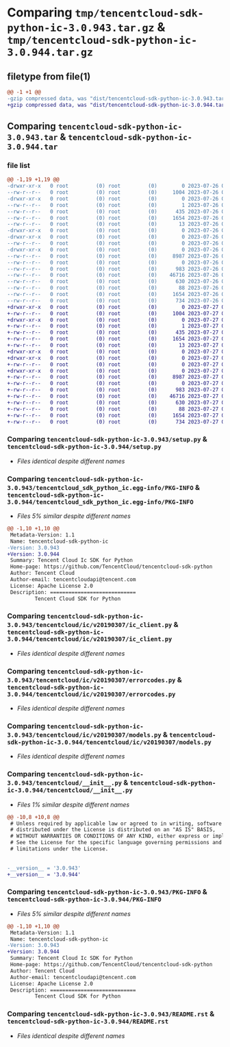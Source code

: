 # Comparing `tmp/tencentcloud-sdk-python-ic-3.0.943.tar.gz` & `tmp/tencentcloud-sdk-python-ic-3.0.944.tar.gz`

## filetype from file(1)

```diff
@@ -1 +1 @@
-gzip compressed data, was "dist/tencentcloud-sdk-python-ic-3.0.943.tar", last modified: Wed Jul 26 00:38:43 2023, max compression
+gzip compressed data, was "dist/tencentcloud-sdk-python-ic-3.0.944.tar", last modified: Thu Jul 27 02:16:58 2023, max compression
```

## Comparing `tencentcloud-sdk-python-ic-3.0.943.tar` & `tencentcloud-sdk-python-ic-3.0.944.tar`

### file list

```diff
@@ -1,19 +1,19 @@
-drwxr-xr-x   0 root         (0) root         (0)        0 2023-07-26 00:38:43.000000 tencentcloud-sdk-python-ic-3.0.943/
--rw-r--r--   0 root         (0) root         (0)     1004 2023-07-26 00:38:43.000000 tencentcloud-sdk-python-ic-3.0.943/setup.py
-drwxr-xr-x   0 root         (0) root         (0)        0 2023-07-26 00:38:43.000000 tencentcloud-sdk-python-ic-3.0.943/tencentcloud_sdk_python_ic.egg-info/
--rw-r--r--   0 root         (0) root         (0)        1 2023-07-26 00:38:43.000000 tencentcloud-sdk-python-ic-3.0.943/tencentcloud_sdk_python_ic.egg-info/dependency_links.txt
--rw-r--r--   0 root         (0) root         (0)      435 2023-07-26 00:38:43.000000 tencentcloud-sdk-python-ic-3.0.943/tencentcloud_sdk_python_ic.egg-info/SOURCES.txt
--rw-r--r--   0 root         (0) root         (0)     1654 2023-07-26 00:38:43.000000 tencentcloud-sdk-python-ic-3.0.943/tencentcloud_sdk_python_ic.egg-info/PKG-INFO
--rw-r--r--   0 root         (0) root         (0)       13 2023-07-26 00:38:43.000000 tencentcloud-sdk-python-ic-3.0.943/tencentcloud_sdk_python_ic.egg-info/top_level.txt
-drwxr-xr-x   0 root         (0) root         (0)        0 2023-07-26 00:38:43.000000 tencentcloud-sdk-python-ic-3.0.943/tencentcloud/
-drwxr-xr-x   0 root         (0) root         (0)        0 2023-07-26 00:38:43.000000 tencentcloud-sdk-python-ic-3.0.943/tencentcloud/ic/
--rw-r--r--   0 root         (0) root         (0)        0 2023-07-26 00:38:43.000000 tencentcloud-sdk-python-ic-3.0.943/tencentcloud/ic/__init__.py
-drwxr-xr-x   0 root         (0) root         (0)        0 2023-07-26 00:38:43.000000 tencentcloud-sdk-python-ic-3.0.943/tencentcloud/ic/v20190307/
--rw-r--r--   0 root         (0) root         (0)     8987 2023-07-26 00:38:43.000000 tencentcloud-sdk-python-ic-3.0.943/tencentcloud/ic/v20190307/ic_client.py
--rw-r--r--   0 root         (0) root         (0)        0 2023-07-26 00:38:43.000000 tencentcloud-sdk-python-ic-3.0.943/tencentcloud/ic/v20190307/__init__.py
--rw-r--r--   0 root         (0) root         (0)      983 2023-07-26 00:38:43.000000 tencentcloud-sdk-python-ic-3.0.943/tencentcloud/ic/v20190307/errorcodes.py
--rw-r--r--   0 root         (0) root         (0)    46716 2023-07-26 00:38:43.000000 tencentcloud-sdk-python-ic-3.0.943/tencentcloud/ic/v20190307/models.py
--rw-r--r--   0 root         (0) root         (0)      630 2023-07-26 00:38:43.000000 tencentcloud-sdk-python-ic-3.0.943/tencentcloud/__init__.py
--rw-r--r--   0 root         (0) root         (0)       88 2023-07-26 00:38:43.000000 tencentcloud-sdk-python-ic-3.0.943/setup.cfg
--rw-r--r--   0 root         (0) root         (0)     1654 2023-07-26 00:38:43.000000 tencentcloud-sdk-python-ic-3.0.943/PKG-INFO
--rw-r--r--   0 root         (0) root         (0)      734 2023-07-26 00:38:43.000000 tencentcloud-sdk-python-ic-3.0.943/README.rst
+drwxr-xr-x   0 root         (0) root         (0)        0 2023-07-27 02:16:58.000000 tencentcloud-sdk-python-ic-3.0.944/
+-rw-r--r--   0 root         (0) root         (0)     1004 2023-07-27 02:16:58.000000 tencentcloud-sdk-python-ic-3.0.944/setup.py
+drwxr-xr-x   0 root         (0) root         (0)        0 2023-07-27 02:16:58.000000 tencentcloud-sdk-python-ic-3.0.944/tencentcloud_sdk_python_ic.egg-info/
+-rw-r--r--   0 root         (0) root         (0)        1 2023-07-27 02:16:58.000000 tencentcloud-sdk-python-ic-3.0.944/tencentcloud_sdk_python_ic.egg-info/dependency_links.txt
+-rw-r--r--   0 root         (0) root         (0)      435 2023-07-27 02:16:58.000000 tencentcloud-sdk-python-ic-3.0.944/tencentcloud_sdk_python_ic.egg-info/SOURCES.txt
+-rw-r--r--   0 root         (0) root         (0)     1654 2023-07-27 02:16:58.000000 tencentcloud-sdk-python-ic-3.0.944/tencentcloud_sdk_python_ic.egg-info/PKG-INFO
+-rw-r--r--   0 root         (0) root         (0)       13 2023-07-27 02:16:58.000000 tencentcloud-sdk-python-ic-3.0.944/tencentcloud_sdk_python_ic.egg-info/top_level.txt
+drwxr-xr-x   0 root         (0) root         (0)        0 2023-07-27 02:16:58.000000 tencentcloud-sdk-python-ic-3.0.944/tencentcloud/
+drwxr-xr-x   0 root         (0) root         (0)        0 2023-07-27 02:16:58.000000 tencentcloud-sdk-python-ic-3.0.944/tencentcloud/ic/
+-rw-r--r--   0 root         (0) root         (0)        0 2023-07-27 02:16:58.000000 tencentcloud-sdk-python-ic-3.0.944/tencentcloud/ic/__init__.py
+drwxr-xr-x   0 root         (0) root         (0)        0 2023-07-27 02:16:58.000000 tencentcloud-sdk-python-ic-3.0.944/tencentcloud/ic/v20190307/
+-rw-r--r--   0 root         (0) root         (0)     8987 2023-07-27 02:16:58.000000 tencentcloud-sdk-python-ic-3.0.944/tencentcloud/ic/v20190307/ic_client.py
+-rw-r--r--   0 root         (0) root         (0)        0 2023-07-27 02:16:58.000000 tencentcloud-sdk-python-ic-3.0.944/tencentcloud/ic/v20190307/__init__.py
+-rw-r--r--   0 root         (0) root         (0)      983 2023-07-27 02:16:58.000000 tencentcloud-sdk-python-ic-3.0.944/tencentcloud/ic/v20190307/errorcodes.py
+-rw-r--r--   0 root         (0) root         (0)    46716 2023-07-27 02:16:58.000000 tencentcloud-sdk-python-ic-3.0.944/tencentcloud/ic/v20190307/models.py
+-rw-r--r--   0 root         (0) root         (0)      630 2023-07-27 02:16:58.000000 tencentcloud-sdk-python-ic-3.0.944/tencentcloud/__init__.py
+-rw-r--r--   0 root         (0) root         (0)       88 2023-07-27 02:16:58.000000 tencentcloud-sdk-python-ic-3.0.944/setup.cfg
+-rw-r--r--   0 root         (0) root         (0)     1654 2023-07-27 02:16:58.000000 tencentcloud-sdk-python-ic-3.0.944/PKG-INFO
+-rw-r--r--   0 root         (0) root         (0)      734 2023-07-27 02:16:58.000000 tencentcloud-sdk-python-ic-3.0.944/README.rst
```

### Comparing `tencentcloud-sdk-python-ic-3.0.943/setup.py` & `tencentcloud-sdk-python-ic-3.0.944/setup.py`

 * *Files identical despite different names*

### Comparing `tencentcloud-sdk-python-ic-3.0.943/tencentcloud_sdk_python_ic.egg-info/PKG-INFO` & `tencentcloud-sdk-python-ic-3.0.944/tencentcloud_sdk_python_ic.egg-info/PKG-INFO`

 * *Files 5% similar despite different names*

```diff
@@ -1,10 +1,10 @@
 Metadata-Version: 1.1
 Name: tencentcloud-sdk-python-ic
-Version: 3.0.943
+Version: 3.0.944
 Summary: Tencent Cloud Ic SDK for Python
 Home-page: https://github.com/TencentCloud/tencentcloud-sdk-python
 Author: Tencent Cloud
 Author-email: tencentcloudapi@tencent.com
 License: Apache License 2.0
 Description: ============================
         Tencent Cloud SDK for Python
```

### Comparing `tencentcloud-sdk-python-ic-3.0.943/tencentcloud/ic/v20190307/ic_client.py` & `tencentcloud-sdk-python-ic-3.0.944/tencentcloud/ic/v20190307/ic_client.py`

 * *Files identical despite different names*

### Comparing `tencentcloud-sdk-python-ic-3.0.943/tencentcloud/ic/v20190307/errorcodes.py` & `tencentcloud-sdk-python-ic-3.0.944/tencentcloud/ic/v20190307/errorcodes.py`

 * *Files identical despite different names*

### Comparing `tencentcloud-sdk-python-ic-3.0.943/tencentcloud/ic/v20190307/models.py` & `tencentcloud-sdk-python-ic-3.0.944/tencentcloud/ic/v20190307/models.py`

 * *Files identical despite different names*

### Comparing `tencentcloud-sdk-python-ic-3.0.943/tencentcloud/__init__.py` & `tencentcloud-sdk-python-ic-3.0.944/tencentcloud/__init__.py`

 * *Files 1% similar despite different names*

```diff
@@ -10,8 +10,8 @@
 # Unless required by applicable law or agreed to in writing, software
 # distributed under the License is distributed on an "AS IS" BASIS,
 # WITHOUT WARRANTIES OR CONDITIONS OF ANY KIND, either express or implied.
 # See the License for the specific language governing permissions and
 # limitations under the License.
 
 
-__version__ = '3.0.943'
+__version__ = '3.0.944'
```

### Comparing `tencentcloud-sdk-python-ic-3.0.943/PKG-INFO` & `tencentcloud-sdk-python-ic-3.0.944/PKG-INFO`

 * *Files 5% similar despite different names*

```diff
@@ -1,10 +1,10 @@
 Metadata-Version: 1.1
 Name: tencentcloud-sdk-python-ic
-Version: 3.0.943
+Version: 3.0.944
 Summary: Tencent Cloud Ic SDK for Python
 Home-page: https://github.com/TencentCloud/tencentcloud-sdk-python
 Author: Tencent Cloud
 Author-email: tencentcloudapi@tencent.com
 License: Apache License 2.0
 Description: ============================
         Tencent Cloud SDK for Python
```

### Comparing `tencentcloud-sdk-python-ic-3.0.943/README.rst` & `tencentcloud-sdk-python-ic-3.0.944/README.rst`

 * *Files identical despite different names*

